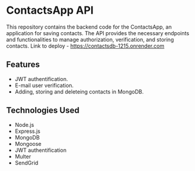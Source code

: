 # ContactsApp API

This repository contains the backend code for the ContactsApp, an application for saving contacts. The API provides the necessary endpoints and functionalities to manage authorization, verification, and storing contacts.
Link to deploy - https://contactsdb-1215.onrender.com

## Features
- JWT authentification.
- E-mail user verification.
- Adding, storing and deleteing contacts in MongoDB. 

## Technologies Used
- Node.js
- Express.js
- MongoDB
- Mongoose
- JWT authentification
- Multer
- SendGrid


